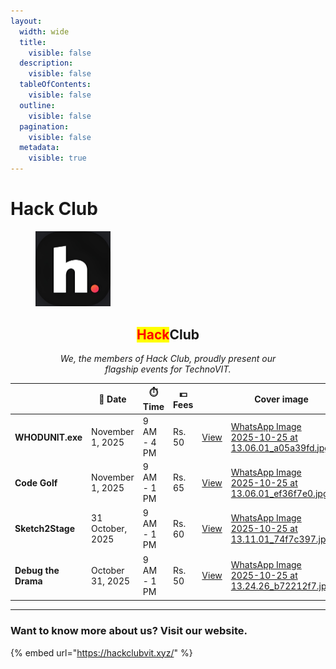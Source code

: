 ```yaml
---
layout:
  width: wide
  title:
    visible: false
  description:
    visible: false
  tableOfContents:
    visible: false
  outline:
    visible: false
  pagination:
    visible: false
  metadata:
    visible: true
---
```


# Hack Club

<div data-with-frame="true"><figure><img src="../.gitbook/assets/hc logo (Small).jpg" alt="" width="120"><figcaption></figcaption></figure></div>

<h2 align="center"><mark style="color:red;">Hack</mark>Club</h2>

<p align="center"><em>We, the members of Hack Club, proudly present our</em> <br><em>flagship events for TechnoVIT.</em></p>

<table data-view="cards"><thead><tr><th></th><th>📅 Date</th><th>⏱️ Time</th><th>💵 Fees</th><th></th><th data-hidden data-card-cover data-type="image">Cover image</th></tr></thead><tbody><tr><td><h4>WHODUNIT.exe</h4></td><td>November 1, 2025</td><td>9 AM - 4 PM</td><td>Rs. 50</td><td><a href="../technovit25/november-1-2025/whodunit.exe.md" class="button primary">View</a></td><td><a href="../.gitbook/assets/WhatsApp Image 2025-10-25 at 13.06.01_a05a39fd.jpg">WhatsApp Image 2025-10-25 at 13.06.01_a05a39fd.jpg</a></td></tr><tr><td><h4>Code Golf</h4></td><td>November 1, 2025</td><td>9 AM - 1 PM</td><td>Rs. 65</td><td><a href="../technovit25/november-1-2025/code-golf.md" class="button primary">View</a></td><td><a href="../.gitbook/assets/WhatsApp Image 2025-10-25 at 13.06.01_ef36f7e0.jpg">WhatsApp Image 2025-10-25 at 13.06.01_ef36f7e0.jpg</a></td></tr><tr><td><h4>Sketch2Stage</h4></td><td>31 October, 2025</td><td>9 AM - 1 PM</td><td>Rs. 60</td><td><a href="../technovit25/october-31-2025/sketch2stage.md" class="button primary">View</a></td><td><a href="../.gitbook/assets/WhatsApp Image 2025-10-25 at 13.11.01_74f7c397.jpg">WhatsApp Image 2025-10-25 at 13.11.01_74f7c397.jpg</a></td></tr><tr><td><h4>Debug the Drama</h4></td><td>October 31, 2025</td><td>9 AM - 1 PM</td><td>Rs. 50</td><td><a href="../technovit25/october-31-2025/debug-the-drama.md" class="button primary">View</a></td><td><a href="../.gitbook/assets/WhatsApp Image 2025-10-25 at 13.24.26_b72212f7.jpg">WhatsApp Image 2025-10-25 at 13.24.26_b72212f7.jpg</a></td></tr></tbody></table>

***

### Want to know more about us? Visit our website.

{% embed url="https://hackclubvit.xyz/" %}
